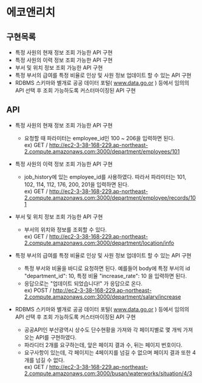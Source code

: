 # 에코앤리치

## 구현목록

- 특정 사원의 현재 정보 조회 가능한 API 구현
- 특정 사원의 이력 정보 조회 가능한 API 구현
- 부서 및 위치 정보 조회 가능한 API 구현
- 특정 부서의 급여를 특정 비율로 인상 및 사원 정보 업데이트 할 수 있는 API 구현
- RDBMS 스키마와 별개로 공공 데이터 포털( www.data.go.or ) 등에서 임의의 API 선택 후 조회 가능하도록 커스터마이징된 API 구현

## API
- 특정 사원의 현재 정보 조회 가능한 API 구현
  - 요청할 때 파라미터는 employee_id인 100 ~ 206을 입력하면 된다.   
ex) GET / http://ec2-3-38-168-229.ap-northeast-2.compute.amazonaws.com:3000/department/employees/101

- 특정 사원의 이력 정보 조회 가능한 API 구현
  - job_history에 있는 employee_id를 사용하였다. 따라서 파라미터는 101, 102, 114, 112, 176, 200, 201을 입력하면 된다.   
ex) GET / http://ec2-3-38-168-229.ap-northeast-2.compute.amazonaws.com:3000/department/employee/records/101

- 부서 및 위치 정보 조회 가능한 API 구현
  - 부서의 위치와 정보를 조회할 수 있다.   
ex) GET / http://ec2-3-38-168-229.ap-northeast-2.compute.amazonaws.com:3000/department/location/info

- 특정 부서의 급여를 특정 비율로 인상 및 사원 정보 업데이트 할 수 있는 API 구현
  - 특정 부서와 비율을 바디로 요청하면 된다. 예를들어 body에 특정 부서의 id "department_id": 10, 특정 비율 "increase_rate": 10 을 입력하면 된다.
  - 응답으로는 "업데이트 되었습니다!" 가 응답으로 온다.   
ex) POST / http://ec2-3-38-168-229.ap-northeast-2.compute.amazonaws.com:3000/department/salary/increase

- RDBMS 스키마와 별개로 공공 데이터 포털( www.data.go.or ) 등에서 임의의 API 선택 후 조회 가능하도록 커스터마이징된 API 구현
  - 공공API인 부산광역시 상수도 단수현황을 가져와 각 페이지별로 몇 개씩 가져오는 API를 구현하였다.
  - 파라디터 2개를 요구하는데, 앞은 페이지 결과 수, 뒤는 페이지 번호이다.
  - 요구사항이 있는데, 각 페이지는 4페이지를 넘길 수 없으며 페이지 결과 또한 4개를 넘길 수 없다.   
ex) GET / http://ec2-3-38-168-229.ap-northeast-2.compute.amazonaws.com:3000/busan/waterworks/situation/4/3

  
